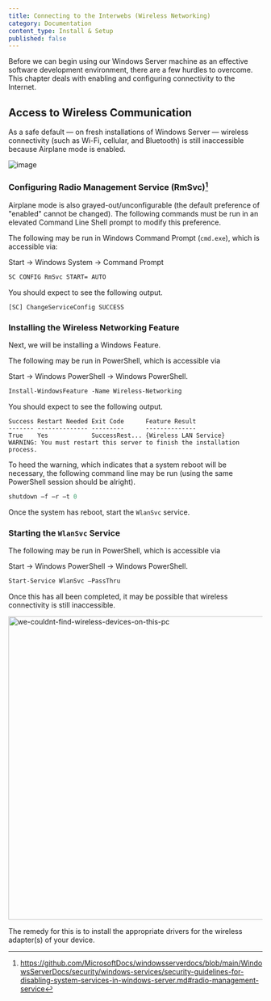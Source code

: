 ```yaml
---
title: Connecting to the Interwebs (Wireless Networking)
category: Documentation
content_type: Install & Setup
published: false
---
```


<!-- Begin GitHub-Flavored Markdown (GFM)

See: https://docs.github.com/get-started/writing-on-github
Spec: https://github.github.com/gfm

-->

<!-- Not covered: Preparing device for (and installing) host OS --

Windows Server 2016/2022 Standard with Desktop Experience.
Windows Server 2016 Standard is for physical or minimally-virtualized
environments.

See: https://www.microsoft.com/en-us/d/windows-server-2016-standard/dg7gmgf0ds12/0004

-->

Before we can begin using our Windows Server machine as an effective software
development environment, there are a few hurdles to overcome. This chapter deals
with enabling and configuring connectivity to the Internet.

## Access to Wireless Communication

As a safe default &mdash; on fresh installations of Windows Server &mdash;
wireless connectivity (such as Wi-Fi, cellular, and Bluetooth) is still
inaccessible because Airplane mode is enabled.

![image](https://user-images.githubusercontent.com/17770407/227342179-50a79652-193f-4c5c-bab2-a7571e84301d.png)

### Configuring Radio Management Service (RmSvc)[^1]

Airplane mode is also grayed-out/unconfigurable (the default preference of
"enabled" cannot be changed). The following commands must be run in an elevated
Command Line Shell prompt to modify this preference.

The following may be run in Windows Command Prompt (`cmd.exe`), which is
accessible via:

Start -> Windows System -> Command Prompt

```cmd
SC CONFIG RmSvc START= AUTO
```

You should expect to see the following output.

```console
[SC] ChangeServiceConfig SUCCESS
```

### Installing the Wireless Networking Feature

Next, we will be installing a Windows Feature.

The following may be run in PowerShell, which is accessible via

Start -> Windows PowerShell -> Windows PowerShell.

```ps
Install-WindowsFeature -Name Wireless-Networking
```

You should expect to see the following output.

```text
Success Restart Needed Exit Code      Feature Result
------- -------------- ---------      --------------
True    Yes            SuccessRest... {Wireless LAN Service}
WARNING: You must restart this server to finish the installation process.
```

To heed the warning, which indicates that a system reboot will be necessary, the
following command line may be run (using the same PowerShell session should be
alright).

```ps
shutdown –f –r –t 0
```

Once the system has reboot, start the `WlanSvc` service.

### Starting the `WlanSvc` Service

The following may be run in PowerShell, which is accessible via

Start -> Windows PowerShell -> Windows PowerShell.

```ps
Start-Service WlanSvc –PassThru
```

Once this has all been completed, it may be possible that wireless connectivity
is still inaccessible.

<img width="601" alt="we-couldnt-find-wireless-devices-on-this-pc" src="https://user-images.githubusercontent.com/17770407/227344556-df034cfb-a1b4-40e2-aae4-d87b9abf4687.PNG">

The remedy for this is to install the appropriate drivers for the wireless
adapter(s) of your device.

<!--
https://www.intel.com/content/www/us/en/download/19351/windows-10-and-windows-11-wi-fi-drivers-for-intel-wireless-adapters.html
https://support.lenovo.com/us/en/downloads/ds503062-fibocom-l850-gl-wireless-wan-driver-for-windows-10-version-1709-or-later-thinkpad
-->

[^1]:
    https://github.com/MicrosoftDocs/windowsserverdocs/blob/main/WindowsServerDocs/security/windows-services/security-guidelines-for-disabling-system-services-in-windows-server.md#radio-management-service
